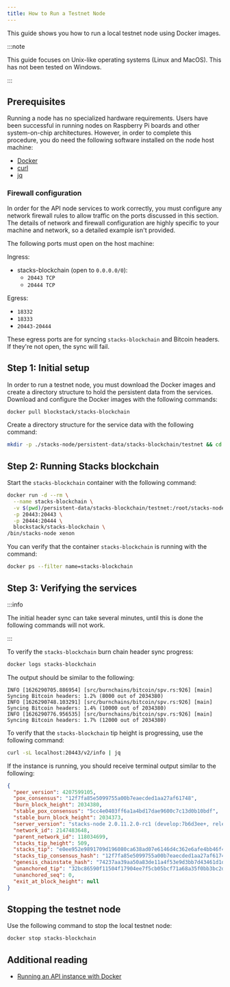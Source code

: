 ```yaml
---
title: How to Run a Testnet Node
---
```


This guide shows you how to run a local testnet node using Docker images.

:::note

This guide focuses on Unix-like operating systems (Linux and MacOS). This has not been tested on
Windows.

:::

## Prerequisites

Running a node has no specialized hardware requirements. Users have been successful in running nodes on Raspberry Pi
boards and other system-on-chip architectures. However, in order to complete this procedure, you do need the following software
installed on the node host machine:

- [Docker](https://docs.docker.com/get-docker/)
- [curl](https://curl.se/download.html)
- [jq](https://stedolan.github.io/jq/download/)

### Firewall configuration

In order for the API node services to work correctly, you must configure any network firewall rules to allow traffic on
the ports discussed in this section. The details of network and firewall configuration are highly specific to your
machine and network, so a detailed example isn't provided.

The following ports must open on the host machine:

Ingress:

- stacks-blockchain (open to `0.0.0.0/0`):
  - `20443 TCP`
  - `20444 TCP`

Egress:

- `18332`
- `18333`
- `20443-20444`

These egress ports are for syncing `stacks-blockchain` and Bitcoin headers. If they're not open, the sync will fail.

## Step 1: Initial setup

In order to run a testnet node, you must download the Docker images and create a directory structure to hold the
persistent data from the services. Download and configure the Docker images with the following commands:

```sh
docker pull blockstack/stacks-blockchain
```

Create a directory structure for the service data with the following command:

```sh
mkdir -p ./stacks-node/persistent-data/stacks-blockchain/testnet && cd stacks-node
```

## Step 2: Running Stacks blockchain

Start the `stacks-blockchain` container with the following command:

```sh
docker run -d --rm \
  --name stacks-blockchain \
  -v $(pwd)/persistent-data/stacks-blockchain/testnet:/root/stacks-node/data \
  -p 20443:20443 \
  -p 20444:20444 \
  blockstack/stacks-blockchain \
/bin/stacks-node xenon
```

You can verify that the container `stacks-blockchain` is running with the command:

```sh
docker ps --filter name=stacks-blockchain
```

## Step 3: Verifying the services

:::info

The initial header sync can take several minutes, until this is done the following commands will not work.

:::

To verify the `stacks-blockchain` burn chain header sync progress:

```sh
docker logs stacks-blockchain
```

The output should be similar to the following:

```
INFO [1626290705.886954] [src/burnchains/bitcoin/spv.rs:926] [main] Syncing Bitcoin headers: 1.2% (8000 out of 2034380)
INFO [1626290748.103291] [src/burnchains/bitcoin/spv.rs:926] [main] Syncing Bitcoin headers: 1.4% (10000 out of 2034380)
INFO [1626290776.956535] [src/burnchains/bitcoin/spv.rs:926] [main] Syncing Bitcoin headers: 1.7% (12000 out of 2034380)
```

To verify that the `stacks-blockchain` tip height is progressing, use the following command:

```sh
curl -sL localhost:20443/v2/info | jq
```

If the instance is running, you should receive terminal output similar to the following:

```json
{
  "peer_version": 4207599105,
  "pox_consensus": "12f7fa85e5099755a00b7eaecded1aa27af61748",
  "burn_block_height": 2034380,
  "stable_pox_consensus": "5cc4e0403ff6a1a4bd17dae9600c7c13d0b10bdf",
  "stable_burn_block_height": 2034373,
  "server_version": "stacks-node 2.0.11.2.0-rc1 (develop:7b6d3ee+, release build, linux [x86_64])",
  "network_id": 2147483648,
  "parent_network_id": 118034699,
  "stacks_tip_height": 509,
  "stacks_tip": "e0ee952e9891709d196080ca638ad07e6146d4c362e6afe4bb46f42d5fe584e8",
  "stacks_tip_consensus_hash": "12f7fa85e5099755a00b7eaecded1aa27af61748",
  "genesis_chainstate_hash": "74237aa39aa50a83de11a4f53e9d3bb7d43461d1de9873f402e5453ae60bc59b",
  "unanchored_tip": "32bc86590f11504f17904ee7f5cb05bcf71a68a35f0bb3bc2d31aca726090842",
  "unanchored_seq": 0,
  "exit_at_block_height": null
}
```

## Stopping the testnet node

Use the following command to stop the local testnet node:

```sh
docker stop stacks-blockchain
```

## Additional reading

- [Running an API instance with Docker][]

[running a mainnet node with docker]: /get-started/running-mainnet-node
[running an api instance with docker]: /get-started/running-api-node
[`stacks-blockchain`]: https://github.com/blockstack/stacks-blockchain

